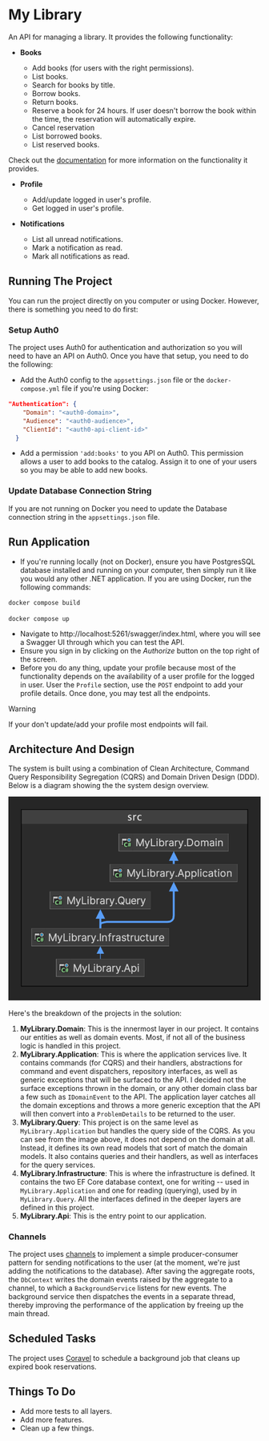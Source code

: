 # My Library

An API for managing a library. It provides the following functionality:

- **Books**

  - Add books (for users with the right permissions).
  - List books.
  - Search for books by title.
  - Borrow books.
  - Return books.
  - Reserve a book for 24 hours. If user doesn't borrow the book within the time, the reservation will automatically expire.
  - Cancel reservation
  - List borrowed books.
  - List reserved books.

Check out the [documentation](https://github.com/vince-nyanga/my-library/wiki/API-documentation) for more information on the functionality it provides.

- **Profile**

  - Add/update logged in user's profile.
  - Get logged in user's profile.

- **Notifications**
  - List all unread notifications.
  - Mark a notification as read.
  - Mark all notifications as read.

## Running The Project

You can run the project directly on you computer or using Docker. However, there is something you need to do first:

### Setup Auth0

The project uses Auth0 for authentication and authorization so you will need to have an API on Auth0. Once you have that setup, you need to do the following:

- Add the Auth0 config to the `appsettings.json` file or the `docker-compose.yml` file if you're using Docker:

```json
"Authentication": {
    "Domain": "<auth0-domain>",
    "Audience": "<auth0-audience>",
    "ClientId": "<auth0-api-client-id>"
  }
```

- Add a permission `'add:books'` to you API on Auth0. This permission allows a user to add books to the catalog. Assign it to one of your users so you may be able to add new books.

### Update Database Connection String

If you are not running on Docker you need to update the Database connection string in the `appsettings.json` file.

## Run Application

- If you're running locally (not on Docker), ensure you have PostgresSQL database installed and running on your computer, then simply run it like you would any other .NET application. If you are using Docker, run the following commands:

```shell
docker compose build

docker compose up
```

- Navigate to http://localhost:5261/swagger/index.html, where you will see a Swagger UI through which you can test the API.
- Ensure you sign in by clicking on the _Authorize_ button on the top right of the screen.
- Before you do any thing, update your profile because most of the functionality depends on the availability of a user profile for the logged in user. User the `Profile` section, use the `POST` endpoint to add your profile details. Once done, you may test all the endpoints.

> [!WARNING]
> If your don't update/add your profile most endpoints will fail.

## Architecture And Design

The system is built using a combination of Clean Architecture, Command Query Responsibility Segregation (CQRS) and Domain Driven Design (DDD). Below is a diagram showing the the system design overview.

![architecture](docs/MyLibrary.png)

Here's the breakdown of the projects in the solution:

1. **MyLibrary.Domain**: This is the innermost layer in our project. It contains our entities as well as domain events. Most, if not all of the business logic is handled in this project.
2. **MyLibrary.Application**: This is where the application services live. It contains commands (for CQRS) and their handlers, abstractions for command and event dispatchers, repository interfaces, as well as generic exceptions that will be surfaced to the API. I decided not the surface exceptions thrown in the domain, or any other domain class bar a few such as `IDomainEvent` to the API. The application layer catches all the domain exceptions and throws a more generic exception that the API will then convert into a `ProblemDetails` to be returned to the user.
3. **MyLibrary.Query**: This project is on the same level as `MyLibrary.Application` but handles the query side of the CQRS. As you can see from the image above, it does not depend on the domain at all. Instead, it defines its own read models that sort of match the domain models. It also contains queries and their handlers, as well as interfaces for the query services.
4. **MyLibrary.Infrastructure**: This is where the infrastructure is defined. It contains the two EF Core database context, one for writing -- used in `MyLibrary.Application` and one for reading (querying), used by in `MyLibrary.Query`. All the interfaces defined in the deeper layers are defined in this project.
5. **MyLibrary.Api**: This is the entry point to our application.

### Channels

The project uses [channels](https://learn.microsoft.com/en-us/dotnet/core/extensions/channels) to implement a simple producer-consumer pattern for sending notifications to the user (at the moment, we're just adding the notifications to the database). After saving the aggregate roots, the `DbContext` writes the domain events raised by the aggregate to a channel, to which a `BackgroundService` listens for new events. The background service then dispatches the events in a separate thread, thereby improving the performance of the application by freeing up the main thread.

## Scheduled Tasks

The project uses [Coravel](https://docs.coravel.net/) to schedule a background job that cleans up expired book reservations.

## Things To Do

- Add more tests to all layers.
- Add more features.
- Clean up a few things.
